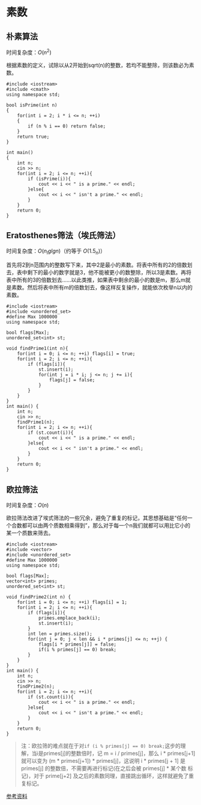 # 素数

## 朴素算法

时间复杂度：$O(n^2)$

根据素数的定义，试除以从2开始到sqrt(n)的整数，若均不能整除，则该数必为素数。

```
#include <iostream>
#include <cmath>
using namespace std;

bool isPrime(int n)
{
    for(int i = 2; i * i <= n; ++i)
    {
        if (n % i == 0) return false;
    }
    return true;
}

int main()
{
    int n;
    cin >> n;
    for(int i = 2; i <= n; ++i){
        if (isPrime(i)){
            cout << i << " is a prime." << endl;
        }else{
            cout << i << " isn't a prime." << endl;
        }
    }
    return 0;
}
```

## Eratosthenes筛法（埃氏筛法）

时间复杂度：$O(n_lglgn)$（约等于 $O(1.5_n)$）

首先将2到n范围内的整数写下来，其中2是最小的素数。将表中所有的2的倍数划去，表中剩下的最小的数字就是3，他不能被更小的数整除，所以3是素数。再将表中所有的3的倍数划去……以此类推，如果表中剩余的最小的数是m，那么m就是素数。然后将表中所有m的倍数划去，像这样反复操作，就能依次枚举n以内的素数。

```
#include <iostream>
#include <unordered_set>
#define Max 1000000
using namespace std;

bool flags[Max];
unordered_set<int> st;

void findPrime1(int n){
	for(int i = 0; i <= n; ++i) flags[i] = true;
	for(int i = 2; i <= n; ++i){
		if (flags[i]){
            st.insert(i);
            for(int j = i * i; j <= n; j += i){
                flags[j] = false;
            }
        }
	}
}
int main() {
    int n;
    cin >> n;
	findPrime1(n);
	for(int i = 2; i <= n; ++i){
        if (st.count(i)){
            cout << i << " is a prime." << endl;
        }else{
            cout << i << " isn't a prime." << endl;
        }
    }
	return 0;
}
```

## 欧拉筛法

时间复杂度：$O(n)$

欧拉筛法改进了埃式筛法的一些冗余，避免了重复的标记，其思想基础是“任何一个合数都可以由两个质数相乘得到”，那么对于每一个n我们就都可以用比它小的某一个质数来筛去。

```
#include <iostream>
#include <vector>
#include <unordered_set>
#define Max 1000000
using namespace std;

bool flags[Max];
vector<int> primes;
unordered_set<int> st;

void findPrime2(int n) {
    for(int i = 0; i <= n; ++i) flags[i] = 1;
	for(int i = 2; i <= n; ++i){
		if (flags[i]){
            primes.emplace_back(i);
            st.insert(i);
        }
        int len = primes.size();
        for(int j = 0; j < len && i * primes[j] <= n; ++j) {
			flags[i * primes[j]] = false;
			if(i % primes[j] == 0) break;
		}
	}
}
int main() {
	int n;
    cin >> n;
	findPrime2(n);
	for(int i = 2; i <= n; ++i){
        if (st.count(i)){
            cout << i << " is a prime." << endl;
        }else{
            cout << i << " isn't a prime." << endl;
        }
    }
	return 0;
}
```

> 注：欧拉筛的难点就在于对`if (i % primes[j] == 0) break;`这步的理解，当i是primes\[j]的整数倍时，记 m = i / primes\[j]，那么 i \* primes\[j+1] 就可以变为 (m \* primes\[j+1]) \* primes\[j]，这说明 i \* primes\[j + 1] 是 primes\[j] 的整数倍，不需要再进行标记(在之后会被 primes\[j] \* 某个数 标记)，对于 prime\[j+2] 及之后的素数同理，直接跳出循环，这样就避免了重复标记。

[参考资料](https://blog.csdn.net/Little\_Bro/article/details/124913587)
